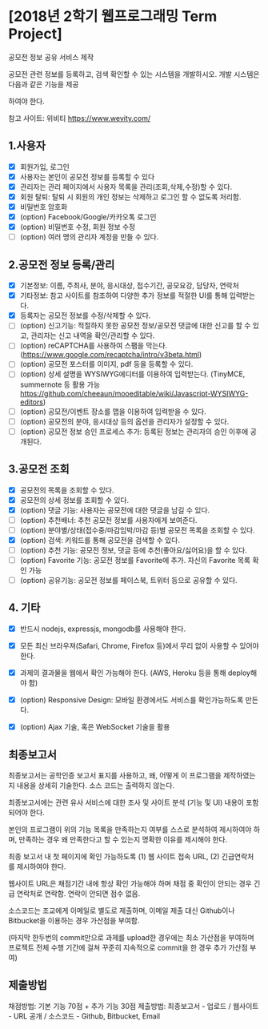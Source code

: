 
# [2018년 2학기 웹프로그래밍 Term Project]

공모전 정보 공유 서비스 제작

공모전 관련 정보를 등록하고, 검색 확인할 수 있는 시스템을 개발하시오. 개발 시스템은 다음과 같은 기능을 제공

하여야 한다.

참고 사이트: 위비티 https://www.wevity.com/

## 1.사용자

- [X] 회원가입, 로그인
- [X] 사용자는 본인이 공모전 정보를 등록할 수 있다
- [X] 관리자는 관리 페이지에서 사용자 목록을 관리(조회,삭제,수정)할 수 있다.
- [X] 회원 탈퇴: 탈퇴 시 회원의 개인 정보는 삭제하고 로그인 할 수 없도록 처리함.
- [X] 비밀번호 암호화
- [X] (option) Facebook/Google/카카오톡 로그인
- [X] (option) 비밀번호 수정, 회원 정보 수정
- [ ] (option) 여러 명의 관리자 계정을 만들 수 있다.

## 2.공모전 정보 등록/관리

- [X] 기본정보: 이름, 주최사, 분야, 응시대상, 접수기간, 공모요강, 담당자, 연락처
- [X] 기타정보: 참고 사이트를 참조하여 다양한 추가 정보를 적절한 UI를 통해 입력받는다.
- [X] 등록자는 공모전 정보를 수정/삭제할 수 있다.
- [ ] (option) 신고기능: 적절하지 못한 공모전 정보/공모전 댓글에 대한 신고를 할 수 있고, 관리자는 신고 내역을 확인/관리할 수 있다.
- [ ] (option) reCAPTCHA를 사용하여 스팸을 막는다. (https://www.google.com/recaptcha/intro/v3beta.html)
- [ ] (option) 공모전 포스터를 이미지, pdf 등을 등록할 수 있다.
- [ ] (option) 상세 설명을 WYSIWYG에디터를 이용하여 입력받는다. (TinyMCE, summernote 등 활용 가능 https://github.com/cheeaun/mooeditable/wiki/Javascript-WYSIWYG-editors)
- [ ] (option) 공모전/이벤트 장소를 맵을 이용하여 입력받을 수 있다.
- [ ] (option) 공모전의 분야, 응시대상 등의 옵션을 관리자가 설정할 수 있다.
- [ ] (option) 공모전 정보 승인 프로세스 추가: 등록된 정보는 관리자의 승인 이후에 공개된다.

## 3.공모전 조회

- [X] 공모전의 목록을 조회할 수 있다.
- [X] 공모전의 상세 정보를 조회할 수 있다.
- [X] (option) 댓글 기능: 사용자는 공모전에 대한 댓글을 남길 수 있다.
- [ ] (option) 추천배너: 추천 공모전 정보를 사용자에게 보여준다.
- [ ] (option) 분야별/상태(접수중/마감임박/마감 등)별 공모전 목록을 조회할 수 있다.
- [X] (option) 검색: 키워드를 통해 공모전을 검색할 수 있다.
- [ ] (option) 추천 기능: 공모전 정보, 댓글 등에 추천(좋아요/싫어요)을 할 수 있다.
- [ ] (option) Favorite 기능: 공모전 정보를 Favorite에 추가. 자신의 Favorite 목록 확인 가능
- [ ] (option) 공유기능: 공모전 정보를 페이스북, 트위터 등으로 공유할 수 있다.

## 4.  기타

- [X] 반드시 nodejs, expressjs, mongodb를 사용해야 한다.
- [X] 모든 최신 브라우져(Safari, Chrome, Firefox 등)에서 무리 없이 사용할 수 있어야 한다.
- [X] 과제의 결과물을 웹에서 확인 가능해야 한다. (AWS, Heroku 등을 통해 deploy해야 함)
- [X] (option) Responsive Design: 모바일 환경에서도 서비스를 확인가능하도록 만든다.
- [X] (option) Ajax 기술, 혹은 WebSocket 기술을 활용



## 최종보고서

최종보고서는 공학인증 보고서 표지를 사용하고, 왜, 어떻게 이 프로그램을 제작하였는지 내용을 상세히 기술한다. 소스 코드는 출력하지 않는다.

최종보고서에는 관련 유사 서비스에 대한 조사 및 사이트 분석 (기능 및 UI) 내용이 포함되어야 한다.

본인의 프로그램이 위의 기능 목록을 만족하는지 여부를 스스로 분석하여 제시하여야 하며, 만족하는 경우 왜 만족한다고 할 수 있는지 명확한 이유를 제시해야 한다.

최종 보고서 내 첫 페이지에 확인 가능하도록 (1) 웹 사이트 접속 URL, (2) 긴급연락처 를 제시하여야 한다.

웹사이트 URL은 채점기간 내에 항상 확인 가능해야 하며 채점 중 확인이 안되는 경우 긴급 연락처로 연락함. 연락이 안되면 점수 없음.

소스코드는 조교에게 이메일로 별도로 제출하며, 이메일 제출 대신 Github이나 Bitbucket을 이용하는 경우 가산점을 부여함. 

(마지막 한두번의 commit만으로 과제를 upload한 경우에는 최소 가산점을 부여하며 프로젝트 전체 수행 기간에 걸쳐 꾸준히 지속적으로 commit을 한 경우 추가 가산점 부여)





## 제출방법

채점방법: 기본 기능 70점 + 추가 기능 30점
제출방법: 최종보고서 - 업로드 / 웹사이트 - URL 공개 / 소스코드 - Github, Bitbucket, Email
